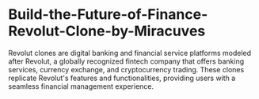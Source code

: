 # Build-the-Future-of-Finance-Revolut-Clone-by-Miracuves
Revolut clones are digital banking and financial service platforms modeled after Revolut, a globally recognized fintech company that offers banking services, currency exchange, and cryptocurrency trading. These clones replicate Revolut's features and functionalities, providing users with a seamless financial management experience.
